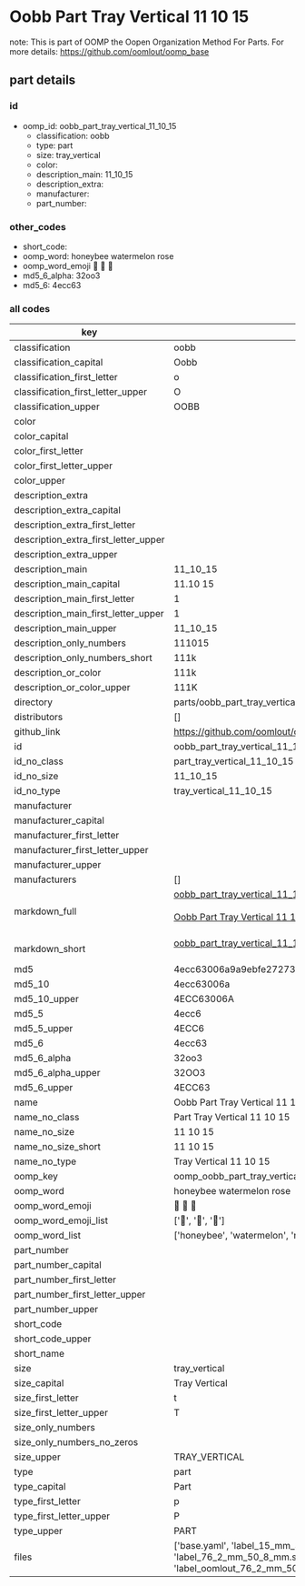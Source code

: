 # Oobb Part Tray Vertical 11 10 15  

note: This is part of OOMP the Oopen Organization Method For Parts. For more details: https://github.com/oomlout/oomp_base

##  part details





### id
* oomp_id: oobb_part_tray_vertical_11_10_15
  * classification: oobb
  * type: part
  * size: tray_vertical
  * color: 
  * description_main: 11_10_15
  * description_extra: 
  * manufacturer: 
  * part_number: 

### other_codes
* short_code: 
* oomp_word: honeybee watermelon rose
* oomp_word_emoji :honeybee: :watermelon: :rose:
* md5_6_alpha: 32oo3
* md5_6: 4ecc63

### all codes 
| key | value |  
| --- | --- |  
| classification | oobb |  
| classification_capital | Oobb |  
| classification_first_letter | o |  
| classification_first_letter_upper | O |  
| classification_upper | OOBB |  
| color |  |  
| color_capital |  |  
| color_first_letter |  |  
| color_first_letter_upper |  |  
| color_upper |  |  
| description_extra |  |  
| description_extra_capital |  |  
| description_extra_first_letter |  |  
| description_extra_first_letter_upper |  |  
| description_extra_upper |  |  
| description_main | 11_10_15 |  
| description_main_capital | 11.10 15 |  
| description_main_first_letter | 1 |  
| description_main_first_letter_upper | 1 |  
| description_main_upper | 11_10_15 |  
| description_only_numbers | 111015 |  
| description_only_numbers_short | 111k |  
| description_or_color | 111k |  
| description_or_color_upper | 111K |  
| directory | parts/oobb_part_tray_vertical_11_10_15 |  
| distributors | [] |  
| github_link | https://github.com/oomlout/oomlout_oomp_part_src/tree/main/parts/oobb_part_tray_vertical_11_10_15/working |  
| id | oobb_part_tray_vertical_11_10_15 |  
| id_no_class | part_tray_vertical_11_10_15 |  
| id_no_size | 11_10_15 |  
| id_no_type | tray_vertical_11_10_15 |  
| manufacturer |  |  
| manufacturer_capital |  |  
| manufacturer_first_letter |  |  
| manufacturer_first_letter_upper |  |  
| manufacturer_upper |  |  
| manufacturers | [] |  
| markdown_full | [oobb_part_tray_vertical_11_10_15](https://github.com/oomlout/oomlout_oomp_part_src/tree/main/parts/oobb_part_tray_vertical_11_10_15/working)<br>[](https://github.com/oomlout/oomlout_oomp_part_src/tree/main/parts/oobb_part_tray_vertical_11_10_15/working)<br>[Oobb Part Tray Vertical 11 10 15](https://github.com/oomlout/oomlout_oomp_part_src/tree/main/parts/oobb_part_tray_vertical_11_10_15/working)<br><br> |  
| markdown_short | [oobb_part_tray_vertical_11_10_15](https://github.com/oomlout/oomlout_oomp_part_src/tree/main/parts/oobb_part_tray_vertical_11_10_15/working)<br><br> |  
| md5 | 4ecc63006a9a9ebfe2727300805df071 |  
| md5_10 | 4ecc63006a |  
| md5_10_upper | 4ECC63006A |  
| md5_5 | 4ecc6 |  
| md5_5_upper | 4ECC6 |  
| md5_6 | 4ecc63 |  
| md5_6_alpha | 32oo3 |  
| md5_6_alpha_upper | 32OO3 |  
| md5_6_upper | 4ECC63 |  
| name | Oobb Part Tray Vertical 11 10 15 |  
| name_no_class | Part Tray Vertical 11 10 15 |  
| name_no_size | 11 10 15 |  
| name_no_size_short | 11 10 15 |  
| name_no_type | Tray Vertical 11 10 15 |  
| oomp_key | oomp_oobb_part_tray_vertical_11_10_15 |  
| oomp_word | honeybee watermelon rose |  
| oomp_word_emoji | :honeybee: :watermelon: :rose: |  
| oomp_word_emoji_list | [':honeybee:', ':watermelon:', ':rose:'] |  
| oomp_word_list | ['honeybee', 'watermelon', 'rose'] |  
| part_number |  |  
| part_number_capital |  |  
| part_number_first_letter |  |  
| part_number_first_letter_upper |  |  
| part_number_upper |  |  
| short_code |  |  
| short_code_upper |  |  
| short_name |  |  
| size | tray_vertical |  
| size_capital | Tray Vertical |  
| size_first_letter | t |  
| size_first_letter_upper | T |  
| size_only_numbers |  |  
| size_only_numbers_no_zeros |  |  
| size_upper | TRAY_VERTICAL |  
| type | part |  
| type_capital | Part |  
| type_first_letter | p |  
| type_first_letter_upper | P |  
| type_upper | PART |  
| files | ['base.yaml', 'label_15_mm_30_mm.pdf', 'label_15_mm_30_mm.svg', 'label_76_2_mm_50_8_mm.pdf', 'label_76_2_mm_50_8_mm.svg', 'label_oomlout_76_2_mm_50_8_mm.pdf', 'label_oomlout_76_2_mm_50_8_mm.svg', 'readme.md', 'working.json', 'working.yaml'] |  
